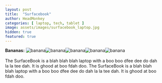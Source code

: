 ```yaml
---
layout: post
title:  "Surfacebook"
author: HeadMonkey
categories: [ laptop, tech, tablet ]
image: assets/images/surfacebook_laptop.jpg
hidden: true
featured: true
---
```

**Bananas:** ![banana]({{site.baseurl}}/assets/images/banana.png)![banana]({{site.baseurl}}/assets/images/banana.png)![banana]({{site.baseurl}}/assets/images/banana.png)![banana]({{site.baseurl}}/assets/images/banana.png)![banana]({{site.baseurl}}/assets/images/half-banana.png)<br><br>The SurfaceBook is a blah blah blah laptop with a boo boo dfee dee do dah la la tee dah.  It is ghood at boo fdah doo. The SurfaceBook is a blah blah blah laptop with a boo boo dfee dee do dah la la tee dah.  It is ghood at boo fdah doo.

